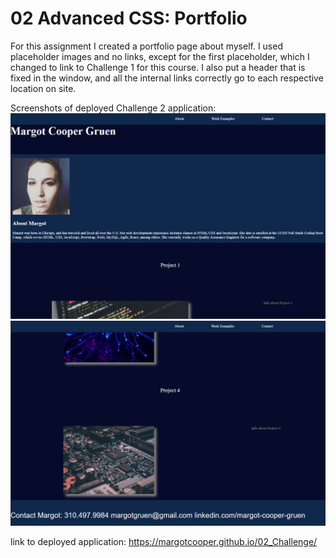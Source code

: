 # 02 Advanced CSS: Portfolio

For this assignment I created a portfolio page about myself. I used placeholder images and no links, except for the first placeholder, which I changed to link to Challenge 1 for this course. I also put a header that is fixed in the window, and all the internal links correctly go to each respective location on site.

Screenshots of deployed Challenge 2 application:
![SS 1 of Challenge 1](/assets/challenge02ss1.png)
![SS 2 of Challenge 2](/assets/challenge02ss2.png)

link to deployed application: https://margotcooper.github.io/02_Challenge/
